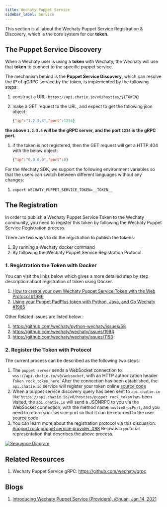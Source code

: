 ```yaml
---
title: Wechaty Puppet Service
sidebar_label: Service
---
```

This section is all about the Wechaty Puppet Service Registration & Discovery, which is the core system for our **token**.

## The Puppet Service Discovery

When a Wechaty user is using a **token** with Wechaty, the Wechaty will use that **token** to connect to the specific puppet service.

The mechanism behind is the **Puppet Service Discovery**, which can resolve the IP of gGRPC service by the token, is implemented by the following steps:

1. construct a URL: `https://api.chatie.io/v0/hosties/${TOKEN}`
1. make a GET request to the URL, and expect to get the following json object:

    ```json
    {"ip":"1.2.3.4","port":1234}
    ```

**the above `1.2.3.4` will be the gRPC server, and the port `1234` is the gRPC port.**

1. if the token is not registered, then the GET request will get a HTTP 404 with the below object:

    ```json
    {"ip":"0.0.0.0","port":0}
    ```

For the Wechaty SDK, we support the following environment variables so that the users can switch between different languages without any changes:

1. `export WECHATY_PUPPET_SERVICE_TOKEN=__TOKEN__`

## The Registration

In order to publish a Wechaty Puppet Service Token to the Wechaty community, you need to register this token by following the Wechaty Puppet Service Registration process.

There are two ways to do the registration to publish the tokens:

1. By running a Wechaty docker command
1. By following the Wechaty Puppet Service Registration Protocol

### 1. Registration the Token with Docker

You can visit the links below which gives a more detailed step by step description about registration of token using Docker.

1. [How to create your own Wechaty Puppet Service Token with the Web Protocol #1986](https://github.com/wechaty/wechaty/issues/1986)
1. [Using your Puppet PadPlus token with Python, Java, and Go Wechaty #1985](https://github.com/wechaty/wechaty/issues/1985)

 Other Related issues are listed below :

1. <https://github.com/wechaty/python-wechaty/issues/58>
1. <https://github.com/wechaty/wechaty/issues/1984>
1. <https://github.com/wechaty/wechaty/issues/1153>

### 2. Register the Token with Protocol

The current process can be described as the following two steps:

1. The `puppet server` sends a WebSocket connection to `wss://api.chatie.io/v0/websocket`, with an HTTP authorization header  `Token rock_token_here`. After the connection has been established, the `api.chatie.io` service will register your token online
[source code](https://github.com/wechaty/wechaty/blob/7e97620e2a92841227a6ae355efa615c5af95b32/src/io.ts#L236)
2. When a puppet service discovery query has been sent to `api.chatie.io` like `https://api.chatie.io/v0/hosties/puppet_rock_token` has been visited, the `api.chatie.io` will send a JSONRPC to you via the WebSocket connection, with the method name `hostieGrpcPort`, and you need to return your service port so that it can be returned to the user. [source code](https://github.com/wechaty/wechaty/blob/7e97620e2a92841227a6ae355efa615c5af95b32/src/io.ts#L363)
3. You can learn more about the registration protocol via this discussion: [Support rock puppet service provider. #98](https://github.com/wechaty/wechaty-puppet-service/issues/98)
Below is a pictorial representation that describes the above process.

[![Sequence Diagram](https://mermaid.ink/img/eyJjb2RlIjoic2VxdWVuY2VEaWFncmFtXG4gICAgV2VjaGF0eSBQdXBwZXQgU2VydmVyLT4-K2FwaS5jaGF0aWUuaW86IFNlbmRzIGEgd2Vic29ja2V0IGNvbm5lY3Rpb24gd2l0aCBIdHRwIGF1dGhvcml6YXRpb24gaGVhZGVyKFRva2VuIHB1cHBldF9zZXJ2Y2llX3Rva2VuX2hlcmUpXG4gICAgYXBpLmNoYXRpZS5pby0-PiBXZWNoYXR5IFB1cHBldCBTZXJ2ZXI6IENvbm5lY3Rpb24gZXNhdGJsaXNoZWQgYW5kIHRva2VuIHJlZ2lzdGVyZWRcbiAgICAiLCJtZXJtYWlkIjp7InRoZW1lIjoiZGVmYXVsdCJ9LCJ1cGRhdGVFZGl0b3IiOmZhbHNlLCJhdXRvU3luYyI6ZmFsc2UsInVwZGF0ZURpYWdyYW0iOmZhbHNlfQ)](https://mermaid-js.github.io/mermaid-live-editor/edit##eyJjb2RlIjoic2VxdWVuY2VEaWFncmFtXG4gICAgV2VjaGF0eSBQdXBwZXQgU2VydmVyLT4-K2FwaS5jaGF0aWUuaW86IFNlbmRzIGEgd2Vic29ja2V0IGNvbm5lY3Rpb24gd2l0aCBIdHRwIGF1dGhvcml6YXRpb24gaGVhZGVyKFRva2VuIHB1cHBldF9zZXJ2Y2llX3Rva2VuX2hlcmUpXG4gICAgYXBpLmNoYXRpZS5pby0-PiBXZWNoYXR5IFB1cHBldCBTZXJ2ZXI6IENvbm5lY3Rpb24gZXNhdGJsaXNoZWQgYW5kIHRva2VuIHJlZ2lzdGVyZWRcbiAgICAiLCJtZXJtYWlkIjoie1xuICBcInRoZW1lXCI6IFwiZGVmYXVsdFwiXG59IiwidXBkYXRlRWRpdG9yIjp0cnVlLCJhdXRvU3luYyI6ZmFsc2UsInVwZGF0ZURpYWdyYW0iOmZhbHNlfQ)

## Related Resources

1. Wechaty Puppet Service gRPC: <https://github.com/wechaty/grpc>

## Blogs

1. [Introducing Wechaty Puppet Service (Providers), @huan, Jan 14, 2021](https://wechaty.js.org/2021/01/14/wechaty-puppet-service/)
